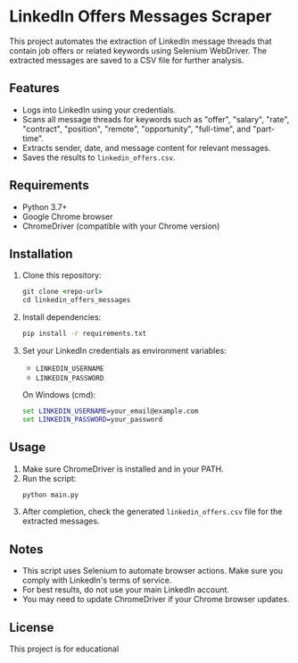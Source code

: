# LinkedIn Offers Messages Scraper

This project automates the extraction of LinkedIn message threads that contain job offers or related keywords using Selenium WebDriver. The extracted messages are saved to a CSV file for further analysis.

## Features

- Logs into LinkedIn using your credentials.
- Scans all message threads for keywords such as "offer", "salary", "rate", "contract", "position", "remote", "opportunity", "full-time", and "part-time".
- Extracts sender, date, and message content for relevant messages.
- Saves the results to `linkedin_offers.csv`.

## Requirements

- Python 3.7+
- Google Chrome browser
- ChromeDriver (compatible with your Chrome version)

## Installation

1. Clone this repository:
    ```cmd
    git clone <repo-url>
    cd linkedin_offers_messages
    ```

2. Install dependencies:
    ```cmd
    pip install -r requirements.txt
    ```

3. Set your LinkedIn credentials as environment variables:
    - `LINKEDIN_USERNAME`
    - `LINKEDIN_PASSWORD`

    On Windows (cmd):
    ```cmd
    set LINKEDIN_USERNAME=your_email@example.com
    set LINKEDIN_PASSWORD=your_password
    ```

## Usage

1. Make sure ChromeDriver is installed and in your PATH.
2. Run the script:
    ```cmd
    python main.py
    ```
3. After completion, check the generated `linkedin_offers.csv` file for the extracted messages.

## Notes

- This script uses Selenium to automate browser actions. Make sure you comply with LinkedIn's terms of service.
- For best results, do not use your main LinkedIn account.
- You may need to update ChromeDriver if your Chrome browser updates.

## License

This project is for educational